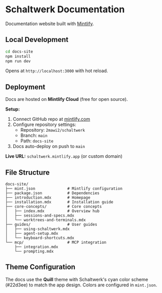# Schaltwerk Documentation

Documentation website built with [Mintlify](https://mintlify.com).

## Local Development

```bash
cd docs-site
npm install
npm run dev
```

Opens at `http://localhost:3000` with hot reload.

## Deployment

Docs are hosted on **Mintlify Cloud** (free for open source).

**Setup:**
1. Connect GitHub repo at [mintlify.com](https://mintlify.com)
2. Configure repository settings:
   - Repository: `2mawi2/schaltwerk`
   - Branch: `main`
   - Path: `docs-site`
3. Docs auto-deploy on push to `main`

**Live URL:** `schaltwerk.mintlify.app` (or custom domain)

## File Structure

```
docs-site/
├── mint.json              # Mintlify configuration
├── package.json           # Dependencies
├── introduction.mdx       # Homepage
├── installation.mdx       # Installation guide
├── core-concepts/         # Core concepts
│   ├── index.mdx          # Overview hub
│   ├── sessions-and-specs.mdx
│   └── worktrees-and-terminals.mdx
├── guides/                # User guides
│   ├── using-schaltwerk.mdx
│   ├── agent-setup.mdx
│   └── keyboard-shortcuts.mdx
└── mcp/                   # MCP integration
    ├── integration.mdx
    └── prompting.mdx
```

## Theme Configuration

The docs use the **Quill** theme with Schaltwerk's cyan color scheme (#22d3ee) to match the app design. Colors are configured in `mint.json`.
